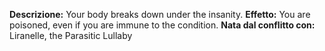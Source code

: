 **Descrizione:** Your body breaks down under the insanity.
**Effetto:** You are poisoned, even if you are immune to the condition.
**Nata dal conflitto con:** Liranelle, the Parasitic Lullaby